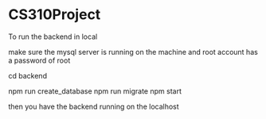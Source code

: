 # CS310Project

To run the backend in local

make sure the mysql server is running on the machine and root account has a password of root

cd backend

npm run create_database
npm run migrate
npm start

then you have the backend running on the localhost